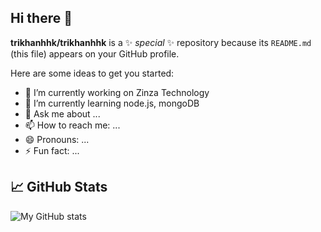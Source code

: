## Hi there 👋

**trikhanhhk/trikhanhhk** is a ✨ _special_ ✨ repository because its `README.md` (this file) appears on your GitHub profile.

Here are some ideas to get you started:

- 🔭 I’m currently working on Zinza Technology
- 🌱 I’m currently learning node.js, mongoDB
- 💬 Ask me about ...
- 📫 How to reach me: ...
- 😄 Pronouns: ...
- ⚡ Fun fact: ...

## 📈 GitHub Stats
![My GitHub stats](https://github-readme-stats.vercel.app/api?username=<your-username>&show_icons=true&theme=radical)


